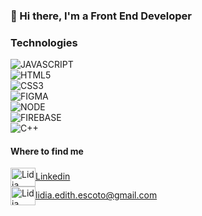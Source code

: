 ### 👋 Hi there, I'm a Front End Developer

<!--
**Ezritz/Ezritz** is a ✨ _special_ ✨ repository because its `README.md` (this file) appears on your GitHub profile.-->

### Technologies
![JAVASCRIPT](https://img.shields.io/badge/Javascript-ffe169?style=for-the-badge&logo=javascript&logoColor=white&labelColor=101010)</br>
![HTML5](https://img.shields.io/badge/HTML-efebce?style=for-the-badge&logo=HTML5&logoColor=white&labelColor=101010)</br>
![CSS3](https://img.shields.io/badge/CSS-d8a48f?style=for-the-badge&logo=CSS3&logoColor=white&labelColor=101010)</br>
![FIGMA](https://img.shields.io/badge/FIGMA-bb8588?style=for-the-badge&logo=FIGMA&logoColor=white&labelColor=101010)</br>
![NODE](https://img.shields.io/badge/NODE-a3a380?style=for-the-badge&logo=NODE.JS&logoColor=white&labelColor=101010)</br>
![FIREBASE](https://img.shields.io/badge/FIREBASE-fcca46?style=for-the-badge&logo=FIREBASE&logoColor=white&labelColor=101010)</br>
![C++](https://img.shields.io/badge/C++-fcca46?style=for-the-badge&logo=c%2B%2B&logoColor=white&labelColor=101010)</br>



#### Where to find me
<a href="https://www.linkedin.com/in/lidiaedithescoto/" target="blue"><img align="center" src="https://cdn.jsdelivr.net/npm/simple-icons@3.0.1/icons/linkedin.svg" alt="Lidia Escoto" height="30" width="40" />Linkedin</a> </br>
<a href="mailto:lidia.edith.escoto@gmail.com " target="blank"><img align="center" src="https://cdn.jsdelivr.net/npm/simple-icons@3.0.1/icons/gmail.svg" alt="Lidia Escoto" height="30" width="40" />lidia.edith.escoto@gmail.com</a>


